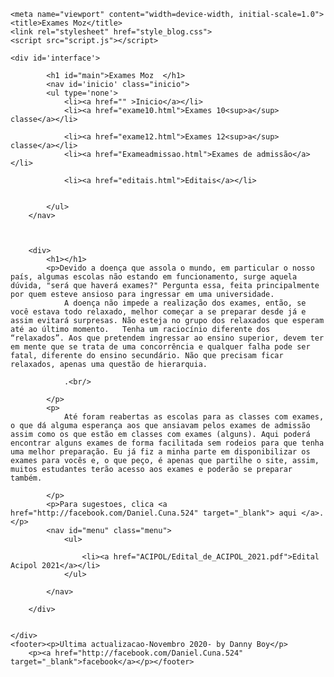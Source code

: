 <html lang="en">
<head>
    <meta name="google-site-verification" content="0i-b_Qv_8pXpN_JZJN18YO8M999XAiszOo6EeHIrZ94" />
    <meta charset="UTF-8">
    
    <meta name="viewport" content="width=device-width, initial-scale=1.0">
    <title>Exames Moz</title>
    <link rel="stylesheet" href="style_blog.css">
    <script src="script.js"></script>
    
</head>
<body>
        
    
    <div id='interface'>
        
            <h1 id="main">Exames Moz  </h1>
            <nav id='inicio' class="inicio">
            <ul type='none'>
                <li><a href="" >Inicio</a></li>
                <li><a href="exame10.html">Exames 10<sup>a</sup> classe</a></li>
                
                <li><a href="exame12.html">Exames 12<sup>a</sup> classe</a></li>
                <li><a href="Exameadmissao.html">Exames de admissão</a></li>
                
                <li><a href="editais.html">Editais</a></li>
                
                
            </ul>
        </nav>
        
            

        <div>
            <h1></h1>
            <p>Devido a doença que assola o mundo, em particular o nosso país, algumas escolas não estando em funcionamento, surge aquela dúvida, "será que haverá exames?" Pergunta essa, feita principalmente por quem esteve ansioso para ingressar em uma universidade.
                A doença não impede a realização dos exames, então, se você estava todo relaxado, melhor começar a se preparar desde já e assim evitará surpresas. Não esteja no grupo dos relaxados que esperam até ao último momento.   Tenha um raciocínio diferente dos “relaxados”. Aos que pretendem ingressar ao ensino superior, devem ter em mente que se trata de uma concorrência e qualquer falha pode ser fatal, diferente do ensino secundário. Não que precisam ficar relaxados, apenas uma questão de hierarquia.
                
                .<br/>
            
            </p>
            <p>
                Até foram reabertas as escolas para as classes com exames, o que dá alguma esperança aos que ansiavam pelos exames de admissão assim como os que estão em classes com exames (alguns). Aqui poderá encontrar alguns exames de forma facilitada sem rodeios para que tenha uma melhor preparação. Eu já fiz a minha parte em disponibilizar os exames para vocês e, o que peço, é apenas que partilhe o site, assim, muitos estudantes terão acesso aos exames e poderão se preparar também. 

            </p>
            <p>Para sugestoes, clica <a href="http://facebook.com/Daniel.Cuna.524" target="_blank"> aqui </a>.</p>
            <nav id="menu" class="menu">
                <ul>
               
                    <li><a href="ACIPOL/Edital_de_ACIPOL_2021.pdf">Edital Acipol 2021</a></li>
                </ul>
            
            </nav>
            
        </div>
    
    
    </div>
    <footer><p>Ultima actualizacao-Novembro 2020- by Danny Boy</p>
        <p><a href="http://facebook.com/Daniel.Cuna.524" target="_blank">facebook</a></p></footer>
</body>
<style>
</style>
</html>
